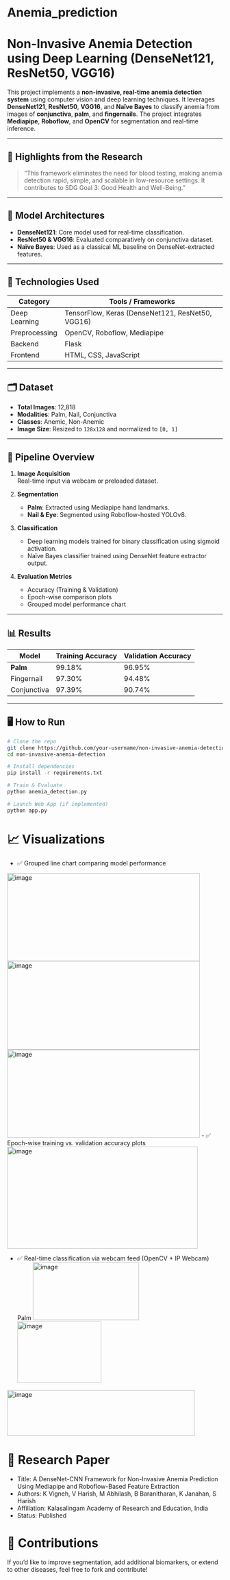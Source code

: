 # Anemia_prediction

# Non-Invasive Anemia Detection using Deep Learning (DenseNet121, ResNet50, VGG16)

This project implements a **non-invasive, real-time anemia detection system** using computer vision and deep learning techniques. It leverages **DenseNet121**, **ResNet50**, **VGG16**, and **Naïve Bayes** to classify anemia from images of **conjunctiva**, **palm**, and **fingernails**. The project integrates **Mediapipe**, **Roboflow**, and **OpenCV** for segmentation and real-time inference.

---

## 📌 Highlights from the Research

> “This framework eliminates the need for blood testing, making anemia detection rapid, simple, and scalable in low-resource settings. It contributes to SDG Goal 3: Good Health and Well-Being.”  


---

## 🧠 Model Architectures

- **DenseNet121**: Core model used for real-time classification.
- **ResNet50 & VGG16**: Evaluated comparatively on conjunctiva dataset.
- **Naïve Bayes**: Used as a classical ML baseline on DenseNet-extracted features.

---

## 🔬 Technologies Used

| Category        | Tools / Frameworks                         |
|-----------------|--------------------------------------------|
| Deep Learning   | TensorFlow, Keras (DenseNet121, ResNet50, VGG16) |
| Preprocessing   | OpenCV, Roboflow, Mediapipe                |
| Backend         | Flask                                      |
| Frontend        | HTML, CSS, JavaScript                      |


---

## 🗂️ Dataset

- **Total Images**: 12,818
- **Modalities**: Palm, Nail, Conjunctiva
- **Classes**: Anemic, Non-Anemic
- **Image Size**: Resized to `128x128` and normalized to `[0, 1]`

---

## 🚀 Pipeline Overview

1. **Image Acquisition**  
   Real-time input via webcam or preloaded dataset.

2. **Segmentation**  
   - **Palm**: Extracted using Mediapipe hand landmarks.
   - **Nail & Eye**: Segmented using Roboflow-hosted YOLOv8.

3. **Classification**  
   - Deep learning models trained for binary classification using sigmoid activation.
   - Naïve Bayes classifier trained using DenseNet feature extractor output.

4. **Evaluation Metrics**  
   - Accuracy (Training & Validation)
   - Epoch-wise comparison plots
   - Grouped model performance chart

---



## 📊 Results

| Model       | Training Accuracy | Validation Accuracy |
|-------------|-------------------|---------------------|
| **Palm**    | 99.18%            | 96.95%              |
| Fingernail  | 97.30%            | 94.48%              |
| Conjunctiva | 97.39%            | 90.74%              |

---

## 🖥️ How to Run

```bash
# Clone the repo
git clone https://github.com/your-username/non-invasive-anemia-detection.git
cd non-invasive-anemia-detection

# Install dependencies
pip install -r requirements.txt

# Train & Evaluate
python anemia_detection.py

# Launch Web App (if implemented)
python app.py
```
# 📈 Visualizations
- ✅ Grouped line chart comparing model performance
<img width="450" height="205" alt="image" src="https://github.com/user-attachments/assets/04250def-9172-4025-b47b-f7fa5bbaa2c0" />
<img width="450" height="207" alt="image" src="https://github.com/user-attachments/assets/c0cac2bf-763f-439c-a6ba-93d92363c794" />
<img width="450" height="205" alt="image" src="https://github.com/user-attachments/assets/059b9aec-4abe-4d03-a7a4-e8ec27734b8e" />
- ✅ Epoch-wise training vs. validation accuracy plots
<img width="445" height="238" alt="image" src="https://github.com/user-attachments/assets/96b3599d-8e27-4548-aace-3e76d30b3da4" />

- ✅ Real-time classification via webcam feed (OpenCV + IP Webcam)
Palm
<img width="248" height="135" alt="image" src="https://github.com/user-attachments/assets/05976ffc-af8e-4acb-a168-8c4c3f95da5f" />  <img width="196" height="143" alt="image" src="https://github.com/user-attachments/assets/13cb8571-cdd2-4cc2-a6a0-937f1f602d0e" />
<img width="438" height="107" alt="image" src="https://github.com/user-attachments/assets/d17902dc-c28b-47f7-9490-41d976890217" />



# 📜 Research Paper
- Title: A DenseNet-CNN Framework for Non-Invasive Anemia Prediction Using Mediapipe and Roboflow-Based Feature Extraction
- Authors: K Vigneh, V Harish, M Abhilash, B Baranitharan, K Janahan, S Harish
- Affiliation: Kalasalingam Academy of Research and Education, India
- Status: Published

# 🤝 Contributions
If you’d like to improve segmentation, add additional biomarkers, or extend to other diseases, feel free to fork and contribute!

